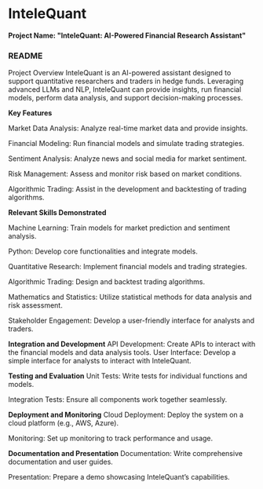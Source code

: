 # InteleQuant

**Project Name: "InteleQuant: AI-Powered Financial Research Assistant"**

### README

Project Overview
InteleQuant is an AI-powered assistant designed to support quantitative researchers and traders in hedge funds. Leveraging advanced LLMs and NLP, InteleQuant can provide insights, run financial models, perform data analysis, and support decision-making processes.

**Key Features**

Market Data Analysis: Analyze real-time market data and provide insights.

Financial Modeling: Run financial models and simulate trading strategies.

Sentiment Analysis: Analyze news and social media for market sentiment.

Risk Management: Assess and monitor risk based on market conditions.

Algorithmic Trading: Assist in the development and backtesting of trading algorithms.

**Relevant Skills Demonstrated**

Machine Learning: Train models for market prediction and sentiment analysis.

Python: Develop core functionalities and integrate models.

Quantitative Research: Implement financial models and trading strategies.

Algorithmic Trading: Design and backtest trading algorithms.

Mathematics and Statistics: Utilize statistical methods for data analysis and risk assessment.

Stakeholder Engagement: Develop a user-friendly interface for analysts and traders.


**Integration and Development**
API Development: Create APIs to interact with the financial models and data analysis tools.
User Interface: Develop a simple interface for analysts to interact with InteleQuant.

**Testing and Evaluation**
Unit Tests: Write tests for individual functions and models.

Integration Tests: Ensure all components work together seamlessly.

**Deployment and Monitoring**
Cloud Deployment: Deploy the system on a cloud platform (e.g., AWS, Azure).

Monitoring: Set up monitoring to track performance and usage.

**Documentation and Presentation**
Documentation: Write comprehensive documentation and user guides.

Presentation: Prepare a demo showcasing InteleQuant’s capabilities.
